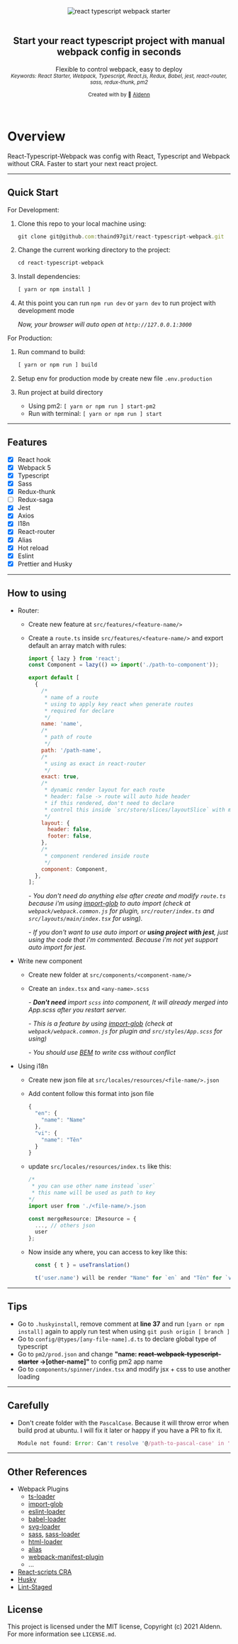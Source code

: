 <div align="center">
   <img src="./public/static/images/banner.png"  alt="react typescript webpack starter"   />
</div>
<br  />

<div  align="center"><h2>Start your react typescript project with manual webpack config in seconds</h2></div>

<div  align="center">Flexible to control webpack, easy to deploy</div>
<div align="center"><sub><i>Keywords: React Starter, Webpack, Typescript, React.js, Redux, Babel, jest, react-router, sass, redux-thunk, pm2</i></sub></div>

<p align="center"><sub>Created with by 👻 <a href="#">Aldenn</a></sub></p>

<br  />

# Overview

React-Typescript-Webpack was config with React, Typescript and Webpack without CRA. Faster to start your next react project.

---

## Quick Start

For Development:

1. Clone this repo to your local machine using:

   ```javascript
   git clone git@github.com:thaind97git/react-typescript-webpack.git
   ```

2. Change the current working directory to the project:

   ```javascript
   cd react-typescript-webpack
   ```

3. Install dependencies:

   ```javascript
   [ yarn or npm install ]
   ```

4. At this point you can run `npm run dev` or `yarn dev` to run project with development mode

   _Now, your browser will auto open at `http://127.0.0.1:3000`_

For Production:

1. Run command to build:

   ```javascript
   [ yarn or npm run ] build
   ```

2. Setup env for production mode by create new file `.env.production`

3. Run project at build directory
   - Using pm2: `[ yarn or npm run ] start-pm2`
   - Run with terminal: `[ yarn or npm run ] start`

---

## Features

- [x] React hook
- [x] Webpack 5
- [x] Typescript
- [x] Sass
- [x] Redux-thunk
- [ ] Redux-saga
- [x] Jest
- [x] Axios
- [x] I18n
- [x] React-router
- [x] Alias
- [x] Hot reload
- [x] Eslint
- [x] Prettier and Husky

---

## How to using

- Router:

  - Create new feature at `src/features/<feature-name/>`
  - Create a `route.ts` inside `src/features/<feature-name/>` and export default an array match with rules:

    ```javascript
    import { lazy } from 'react';
    const Component = lazy(() => import('./path-to-component'));

    export default [
      {
        /*
         * name of a route
         * using to apply key react when generate routes
         * required for declare
         */
        name: 'name',
        /*
         * path of route
         */
        path: '/path-name',
        /*
         * using as exact in react-router
         */
        exact: true,
        /*
         * dynamic render layout for each route
         * header: false -> route will auto hide header
         * if this rendered, don't need to declare
         * control this inside `src/store/slices/layoutSlice` with more section
         */
        layout: {
          header: false,
          footer: false,
        },
        /*
         * component rendered inside route
         */
        component: Component,
      },
    ];
    ```

    _- You don't need do anything else after create and modify `route.ts` because i'm using [import-glob](https://www.npmjs.com/package/import-glob) to auto import (check at `webpack/webpack.common.js` for plugin, `src/router/index.ts` and `src/layouts/main/index.tsx` for using)._

    _- If you don't want to use auto import or <b>using project with jest</b>, just using the code that i'm commented. Because i'm not yet support auto import for jest._

- Write new component

  - Create new folder at `src/components/<component-name/>`
  - Create an `index.tsx` and `<any-name>.scss`

    _- <b>Don't need</b> import `scss` into component, It will already merged into App.scss after you restart server._

    _- This is a feature by using [import-glob](https://www.npmjs.com/package/import-glob) (check at `webpack/webpack.common.js` for plugin and `src/styles/App.scss` for using)_

    _- You should use [BEM](http://getbem.com/) to write css without conflict_

- Using i18n

  - Create new json file at `src/locales/resources/<file-name/>.json`
  - Add content follow this format into json file
    ```javascript
    {
      "en": {
        "name": "Name"
      },
      "vi": {
        "name": "Tên"
      }
    }
    ```
  - update `src/locales/resources/index.ts` like this:

    ```javascript
    /*
     * you can use other name instead `user`
     * this name will be used as path to key
    */
    import user from './<file-name/>.json

    const mergeResource: IResource = {
      ..., // others json
      user
    };
    ```

  - Now inside any where, you can access to key like this:

    ```javascript
      const { t } = useTranslation()

      t('user.name') will be render "Name" for `en` and "Tên" for `vi`
    ```

---

## Tips

- Go to `.huskyinstall`, remove comment at <b>line 37</b> and run `[yarn or npm install]` again to apply run test when using `git push origin [ branch ]`
- Go to `config/@types/[any-file-name].d.ts` to declare global type of typescript
- Go to `pm2/prod.json` and change <b>"name: ~~react-webpack-typescript-starter~~ ->[other-name]"</b> to config pm2 app name
- Go to `components/spinner/index.tsx` and modify jsx + css to use another loading

---

## Carefully

- Don't create folder with the `PascalCase`. Because it will throw error when build prod at ubuntu. I will fix it later or happy if you have a PR to fix it.
  ```javascript
  Module not found: Error: Can't resolve '@/path-to-pascal-case' in '/path-to-lower-case'
  ```

---

## Other References

- Webpack Plugins
  - [ts-loader](https://github.com/TypeStrong/ts-loader)
  - [import-glob](https://www.npmjs.com/package/import-glob)
  - [eslint-loader](https://www.npmjs.com/package/eslint-loader)
  - [babel-loader](https://github.com/babel/babel-loader)
  - [svg-loader](https://github.com/gregberge/svgr)
  - [sass](https://www.npmjs.com/package/sass), [sass-loader](https://www.npmjs.com/package/sass-loader)
  - [html-loader](https://www.npmjs.com/package/html-loader)
  - [alias](https://webpack.js.org/configuration/resolve/)
  - [webpack-manifest-plugin](https://www.npmjs.com/package/webpack-manifest-plugin)
  - ...
- [React-scripts CRA](https://github.com/facebook/create-react-app/tree/master/packages/react-scripts/config)
- [Husky](https://typicode.github.io/husky/#/)
- [Lint-Staged](https://github.com/okonet/lint-staged)

## License

This project is licensed under the MIT license, Copyright (c) 2021 Aldenn.
For more information see `LICENSE.md`.
